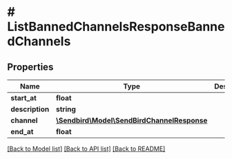# # ListBannedChannelsResponseBannedChannels

## Properties

Name | Type | Description | Notes
------------ | ------------- | ------------- | -------------
**start_at** | **float** |  | [optional]
**description** | **string** |  | [optional]
**channel** | [**\Sendbird\Model\SendBirdChannelResponse**](.md) |  | [optional]
**end_at** | **float** |  | [optional]

[[Back to Model list]](../../README.md#models) [[Back to API list]](../../README.md#endpoints) [[Back to README]](../../README.md)
